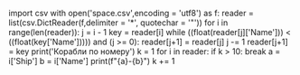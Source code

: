 import csv
with open('space.csv',encoding = 'utf8') as f:
    reader = list(csv.DictReader(f,delimiter = '*', quotechar = '"'))
    for i in range(len(reader)):
        j = i - 1
        key = reader[i]
        while ((float(reader[j]['Name'])) < ((float(key['Name'])))) and (j >= 0):
            reader[j+1] = reader[j]
            j -= 1
        reader[j+1] = key
print('Корабли по номеру')
k = 1
for i in reader:
    if k > 10:
        break
    a = i['Ship']
    b = i['Name']
    print(f"{a}-{b}")
    k += 1
